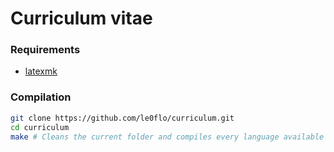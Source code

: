# Curriculum vitae

### Requirements

- [latexmk](https://miktex.org/packages/latexmk)

### Compilation

```sh
git clone https://github.com/le0flo/curriculum.git
cd curriculum
make # Cleans the current folder and compiles every language available
```
